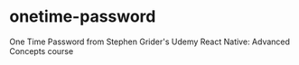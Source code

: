 # onetime-password
One Time Password from Stephen Grider's Udemy React Native: Advanced Concepts course

